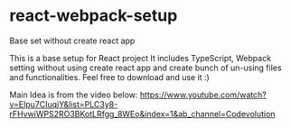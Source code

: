 # react-webpack-setup
Base set without create react app

This is a base setup for React project
It includes TypeScript, Webpack setting without using create react app and create bunch of un-using files and functionalities.
Feel free to download and use it :)

Main Idea is from the video below:
https://www.youtube.com/watch?v=Elpu7CIuqjY&list=PLC3y8-rFHvwiWPS2RO3BKotLRfgg_8WEo&index=1&ab_channel=Codevolution
